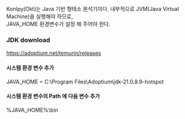 Konlpy(Okt)는 Java 기반 형태소 분석기이다.
내부적으로 JVM(Java Virtual Machine)을 실행해야 하므로,  
JAVA_HOME 환경변수가 설정 해 주어야 한다.

### JDK download
https://adoptium.net/temurin/releases

#### 시스템 환경 변수 추가
JAVA_HOME = C:\Program Files\Adoptium\jdk-21.0.8.9-hotspot
#### 시스템 환경 변수의 Path 에 다음 변수 추가
%JAVA_HOME%\bin
